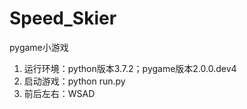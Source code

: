 # Speed_Skier
pygame小游戏

1. 运行环境：python版本3.7.2；pygame版本2.0.0.dev4
2. 启动游戏：python run.py
3. 前后左右：WSAD
